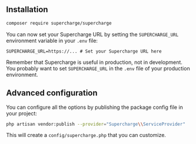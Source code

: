 ## Installation

```bash
composer require supercharge/supercharge
```

You can now set your Supercharge URL by setting the `SUPERCHARGE_URL` environment variable in your `.env` file:

```dotenv
SUPERCHARGE_URL=https://... # Set your Supercharge URL here
```

Remember that Supercharge is useful in production, not in development. You probably want to set `SUPERCHARGE_URL` in the `.env` file of your production environment.

## Advanced configuration

You can configure all the options by publishing the package config file in your project:

```bash
php artisan vendor:publish --provider="Supercharge\\ServiceProvider"
```

This will create a `config/supercharge.php` that you can customize.
